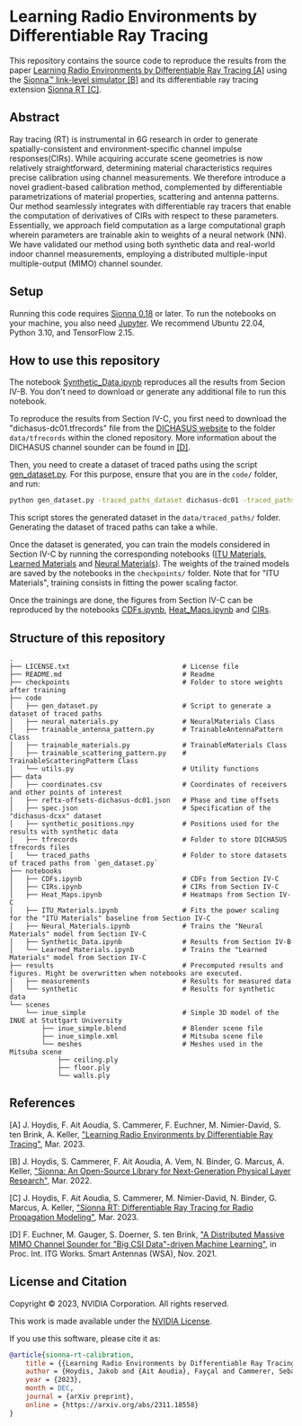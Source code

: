 # Learning Radio Environments by Differentiable Ray Tracing

This repository contains the source code to reproduce the results from the paper [Learning Radio Environments by Differentiable Ray Tracing [A]](https://arxiv.org/abs/2311.18558)
using the [Sionna&trade; link-level simulator [B]](https://nvlabs.github.io/sionna/) and its differentiable ray tracing extension [Sionna RT [C]](https://arxiv.org/abs/2303.11103).

## Abstract
Ray tracing (RT) is instrumental in 6G research in order to generate spatially-consistent and environment-specific channel impulse responses(CIRs). While acquiring accurate scene geometries is now relatively straightforward, determining material characteristics requires precise calibration using channel measurements. We therefore introduce a novel gradient-based calibration method, complemented by differentiable parametrizations of material properties, scattering and antenna patterns. Our method seamlessly integrates with differentiable ray tracers that enable the computation of derivatives of CIRs with respect to these parameters. Essentially, we approach field computation as a large computational graph wherein parameters are trainable akin to weights of a neural network (NN). We have validated our method using both synthetic data and real-world indoor channel measurements, employing a distributed multiple-input multiple-output (MIMO) channel sounder.

## Setup
Running this code requires [Sionna 0.18](https://nvlabs.github.io/sionna/) or later.
To run the notebooks on your machine, you also need [Jupyter](https://jupyter.org).
We recommend Ubuntu 22.04, Python 3.10, and TensorFlow 2.15.

## How to use this repository

The notebook [Synthetic_Data.ipynb](notebooks/Synthetic_Data.ipynb) reproduces all the results from Secion IV-B.
You don't need to download or generate any additional file to run this notebook.

To reproduce the results from Section IV-C, you first need to download the "dichasus-dc01.tfrecords" file from the [DICHASUS website](https://dichasus.inue.uni-stuttgart.de/datasets/data/dichasus-dcxx/) to the folder `data/tfrecords` within the cloned repository. More information about the DICHASUS channel sounder can be found in [[D]](https://arxiv.org/abs/2206.15302).

Then, you need to create a dataset of traced paths using the script [gen_dataset.py](code/gen_dataset.py).
For this purpose, ensure that you are in the `code/` folder, and run:

```bash
python gen_dataset.py -traced_paths_dataset dichasus-dc01 -traced_paths_dataset_size 10000
```
This script stores the generated dataset in the `data/traced_paths/` folder.
Generating the dataset of traced paths can take a while.

Once the dataset is generated, you can train the models considered in Section IV-C by running the corresponding notebooks ([ITU Materials](notebooks/ITU_Materials.ipynb), [Learned Materials](notebooks/Learned_Materials.ipynb) and [Neural Materials](notebooks/Neural_Materials.ipynb)).
The weights of the trained models are saved by the notebooks in the `checkpoints/` folder.
Note that for "ITU Materials", training consists in fitting the power scaling factor.

Once the trainings are done, the figures from Section IV-C can be reproduced by the notebooks [CDFs.ipynb](notebooks/CDFs.ipynb), [Heat_Maps.ipynb](notebooks/Heat_Maps.ipynb) and [CIRs](notebooks/CIRs.ipynb).

## Structure of this repository
    .
    ├── LICENSE.txt                            # License file
    ├── README.md                              # Readme
    ├── checkpoints                            # Folder to store weights after training
    ├── code
    │   ├── gen_dataset.py                     # Script to generate a dataset of traced paths
    │   ├── neural_materials.py                # NeuralMaterials Class
    │   ├── trainable_antenna_pattern.py       # TrainableAntennaPattern Class
    │   ├── trainable_materials.py             # TrainableMaterials Class
    │   ├── trainable_scattering_pattern.py    # TrainableScatteringPatterm Class
    │   └── utils.py                           # Utility functions
    ├── data
    │   ├── coordinates.csv                    # Coordinates of receivers and other points of interest
    │   ├── reftx-offsets-dichasus-dc01.json   # Phase and time offsets
    │   ├── spec.json                          # Specification of the "dichasus-dcxx" dataset
    │   ├── synthetic_positions.npy            # Positions used for the results with synthetic data
    │   ├── tfrecords                          # Folder to store DICHASUS tfrecords files
    │   └── traced_paths                       # Folder to store datasets of traced paths from `gen_dataset.py`
    ├── notebooks
    │   ├── CDFs.ipynb                         # CDFs from Section IV-C
    │   ├── CIRs.ipynb                         # CIRs from Section IV-C
    │   ├── Heat_Maps.ipynb                    # Heatmaps from Section IV-C
    │   ├── ITU_Materials.ipynb                # Fits the power scaling for the "ITU Materials" baseline from Section IV-C
    │   ├── Neural_Materials.ipynb             # Trains the "Neural Materials" model from Section IV-C
    │   ├── Synthetic_Data.ipynb               # Results from Section IV-B
    │   └── Learned_Materials.ipynb            # Trains the "Learned Materials" model from Section IV-C
    ├── results                                # Precomputed results and figures. Might be overwritten when notebooks are executed.
    │   ├── measurements                       # Results for measured data
    │   └── synthetic                          # Results for synthetic data
    └── scenes
        └── inue_simple                        # Simple 3D model of the INUE at Stuttgart University
            ├── inue_simple.blend              # Blender scene file
            ├── inue_simple.xml                # Mitsuba scene file
            └── meshes                         # Meshes used in the Mitsuba scene
                ├── ceiling.ply
                ├── floor.ply
                └── walls.ply

## References

[A] J. Hoydis, F. Ait Aoudia, S. Cammerer, F. Euchner, M. Nimier-David, S. ten Brink, A. Keller, ["Learning Radio Environments by Differentiable Ray Tracing"](https://arxiv.org/abs/2311.18558), Mar. 2023.

[B] J. Hoydis, S. Cammerer, F. Ait Aoudia, A. Vem, N. Binder, G. Marcus, A. Keller, ["Sionna: An Open-Source Library for Next-Generation Physical Layer Research"](https://arxiv.org/abs/2203.11854), Mar. 2022.

[C] J. Hoydis, F. Ait Aoudia, S. Cammerer, M. Nimier-David, N. Binder, G. Marcus, A. Keller, ["Sionna RT: Differentiable Ray Tracing for Radio Propagation Modeling"](https://arxiv.org/abs/2303.11103), Mar. 2023.

[D] F. Euchner,  M. Gauger, S. Doerner, S. ten Brink, ["A Distributed Massive MIMO Channel Sounder for "Big CSI Data"-driven Machine Learning"](https://arxiv.org/abs/2206.15302),
in Proc. Int. ITG Works. Smart Antennas (WSA), Nov. 2021.

## License and Citation

Copyright &copy; 2023, NVIDIA Corporation. All rights reserved.

This work is made available under the [NVIDIA License](LICENSE.txt).

If you use this software, please cite it as:
```bibtex
@article{sionna-rt-calibration,
    title = {{Learning Radio Environments by Differentiable Ray Tracing}},
    author = {Hoydis, Jakob and {Ait Aoudia}, Fayçal and Cammerer, Sebastian and Euchner, Florian, and Nimier-David, Merlin and ten Brink, Stephan, and Keller, Alexander},
    year = {2023},
    month = DEC,
    journal = {arXiv preprint},
    online = {https://arxiv.org/abs/2311.18558}
}
```
